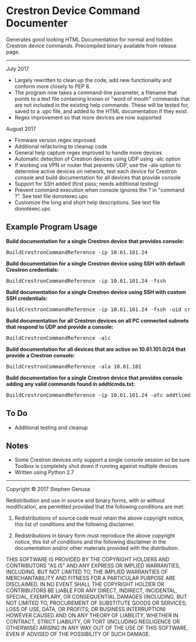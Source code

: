 # Crestron Device Command Documenter
Generates good looking HTML Documentation for normal and hidden Crestron device commands. Precompiled binary available from release page.

----------
July 2017

- Largely rewritten to clean up the code, add new functionality and conform more closely to PEP 8.
- The program now takes a command-line parameter, a filename that points to a text file containing known or "word of mouth" commands that are not included in the existing help commands. These will be tested for, saved to a .upc file, and added to the HTML documentation if they exist.
- Regex improvement so that more devices are now supported

August 2017

- Firmware version regex improved
- Additional refactoring to cleanup code
- General help capture regex improved to handle more devices
- Automatic detection of Crestron devices using UDP using -alc option
- If working via VPN or router that prevents UDP, use the -ala option to determine active devices on network, test each device for Crestron console and build documentation for all devices that provide console
- Support for SSH added (first pass; needs additional testing)
- Prevent command execution when console ignores the ? in "command ?". See text file donotexec.upc
- Customize the long and short help descriptions. See text file donotexec.upc

## Example Program Usage ##

**Build documentation for a single Crestron device that provides console:**
<pre>
BuildCrestronCommandReference -ip 10.61.101.24
</pre>

**Build documentation for a single Crestron device using SSH with default Crestron credentials:**
<pre>
BuildCrestronCommandReference -ip 10.61.101.24 -fssh
</pre>

**Build documentation for a single Crestron device using SSH with custom SSH credentials:**
<pre>
BuildCrestronCommandReference -ip 10.61.101.24 -fssh -uid cresuser -pwd ptron9
</pre>

**Build documentation for all Crestron devices on all PC connected subnets that respond to UDP and provide a console:**
<pre>
BuildCrestronCommandReference -alc
</pre>

**Build documentation for all devices that are active on 10.61.101.0/24 that provide a Crestron console:**
<pre>
BuildCrestronCommandReference -ala 10.61.101
</pre>

**Build documentation for a single Crestron device that provides console adding any valid commands found in addtlcmds.txt:**
<pre>
BuildCrestronCommandReference -ip 10.61.101.24 -atc addtlcmds.txt
</pre>


## To Do ##
 - Additional testing and cleanup

## Notes ##
- Some Crestron devices only support a single console session so be sure Toolbox is completely shut down if running against multiple devices
- Written using Python 2.7

----------

Copyright © 2017 Stephen Genusa

Redistribution and use in source and binary forms, with or without modification, are permitted provided that the following conditions are met:

1. Redistributions of source code must retain the above copyright notice, this list of conditions and the following disclaimer.

2. Redistributions in binary form must reproduce the above copyright notice, this list of conditions and the following disclaimer in the documentation and/or other materials provided with the distribution.

THIS SOFTWARE IS PROVIDED BY THE COPYRIGHT HOLDERS AND CONTRIBUTORS "AS IS" AND ANY EXPRESS OR IMPLIED WARRANTIES, INCLUDING, BUT NOT LIMITED TO, THE IMPLIED WARRANTIES OF MERCHANTABILITY AND FITNESS FOR A PARTICULAR PURPOSE ARE DISCLAIMED. IN NO EVENT SHALL THE COPYRIGHT HOLDER OR CONTRIBUTORS BE LIABLE FOR ANY DIRECT, INDIRECT, INCIDENTAL, SPECIAL, EXEMPLARY, OR CONSEQUENTIAL DAMAGES (INCLUDING, BUT NOT LIMITED TO, PROCUREMENT OF SUBSTITUTE GOODS OR SERVICES; LOSS OF USE, DATA, OR PROFITS; OR BUSINESS INTERRUPTION) HOWEVER CAUSED AND ON ANY THEORY OF LIABILITY, WHETHER IN CONTRACT, STRICT LIABILITY, OR TORT (INCLUDING NEGLIGENCE OR OTHERWISE) ARISING IN ANY WAY OUT OF THE USE OF THIS SOFTWARE, EVEN IF ADVISED OF THE POSSIBILITY OF SUCH DAMAGE.